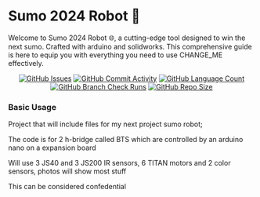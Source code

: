 # Sumo 2024 Robot 📎

Welcome to Sumo 2024 Robot 🌐,
a cutting-edge tool
designed to win the next sumo.
Crafted with arduino and solidworks.
This comprehensive guide is here to equip you with everything you need to use CHANGE_ME effectively.

<div align="center">
    <a href="https://github.com/DefinetlyNotAI/Sumo_2024/issues"><img src="https://img.shields.io/github/issues/DefinetlyNotAI/Sumo_2024" alt="GitHub Issues"></a>
    <a href="https://github.com/DefinetlyNotAI/Sumo_2024/graphs/commit-activity"><img src="https://img.shields.io/github/commit-activity/t/DefinetlyNotAI/Sumo_2024" alt="GitHub Commit Activity"></a>
    <a href="https://github.com/DefinetlyNotAI/Sumo_2024/languages"><img src="https://img.shields.io/github/languages/count/DefinetlyNotAI/Sumo_2024" alt="GitHub Language Count"></a>
    <a href="https://github.com/DefinetlyNotAI/Sumo_2024/actions"><img src="https://img.shields.io/github/check-runs/DefinetlyNotAI/Sumo_2024/main" alt="GitHub Branch Check Runs"></a>
    <a href="https://github.com/DefinetlyNotAI/Sumo_2024"><img src="https://img.shields.io/github/repo-size/DefinetlyNotAI/Sumo_2024" alt="GitHub Repo Size"></a>
</div>

### Basic Usage

Project that will include files for my next project sumo robot;

The code is for 2 h-bridge called BTS which are controlled by an arduino nano on a expansion board

Will use 3 JS40 and 3 JS200 IR sensors, 6 TITAN motors and 2 color sensors, photos will show most stuff

This can be considered confedential
